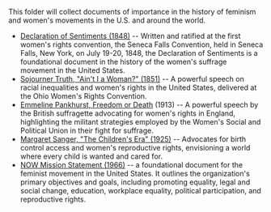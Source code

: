This folder will collect documents of importance in the history of feminism and women's movements in the U.S. and around the world.

* [Declaration of Sentiments (1848)](https://github.com/doctorparadox/historical-texts/blob/master/feminist-history/declaration-of-sentiments.txt) -- Written and ratified at the first women's rights convention, the Seneca Falls Convention, held in Seneca Falls, New York, on July 19-20, 1848, the Declaration of Sentiments is a foundational document in the history of the women's suffrage movement in the United States.
* [Sojourner Truth, "Ain't I a Woman?" (1851)](https://github.com/doctorparadox/historical-texts/blob/master/feminist-history/sojourner-truth-aint-i-a-woman.txt) -- A powerful speech on racial inequalities and women's rights in the United States, delivered at the Ohio Women's Rights Convention.
* [Emmeline Pankhurst, Freedom or Death](https://github.com/doctorparadox/historical-texts/blob/master/speeches/emmeline_pankhurst_freedom_or_death.txt) (1913) -- A powerful speech by the British suffragette advocating for women's rights in England, highlighting the militant strategies employed by the Women's Social and Political Union in their fight for suffrage.
* [Margaret Sanger, "The Children's Era" (1925)](https://github.com/doctorparadox/historical-texts/blob/master/feminist-history/margaret-sanger-the-childrens-era.txt) -- Advocates for birth control access and women's reproductive rights, envisioning a world where every child is wanted and cared for.
* [NOW Mission Statement (1966)](https://github.com/doctorparadox/historical-texts/blob/master/feminist-history/now-mission-statement.txt) -- a foundational document for the feminist movement in the United States. It outlines the organization's primary objectives and goals, including promoting equality, legal and social change, education, workplace equality, political participation, and reproductive rights.
  
